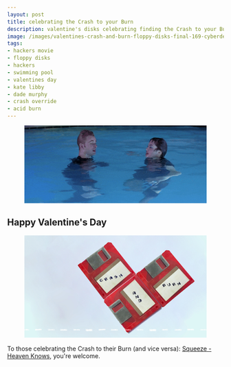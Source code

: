 ```yaml
---
layout: post
title: celebrating the Crash to your Burn
description: valentine's disks celebrating finding the Crash to your Burn.
image: /images/valentines-crash-and-burn-floppy-disks-final-169-cyberdelianyc-site.jpg
tags: 
- hackers movie
- floppy disks
- hackers
- swimming pool
- valentines day
- kate libby
- dade murphy
- crash override
- acid burn
---
```


<figure class="figure mx-auto d-block">
<img class="figure-img img-fluid" loading="lazy" src="/images/hackers-dade-kate-swimming-laughing-crash-and-burn-pool-600x256-cyberdelianyc.gif" alt="GIF of scene from Hackers (1995) film. Dade Murphy and Kate Libby, fully clothed, tread water in a swimming pool. Dade looks off into distance then back at Kate, who looks up to realize something and starts laughing and smiling. Dade smiles in satisfaction.">
</figure>

## Happy Valentine's Day

<figure class="figure">
<img class="figure-img img-fluid" loading="lazy" src="/images/valentines-crash-and-burn-floppy-disks-final-169-cyberdelianyc-site.jpg" alt="Three red 3.5-inch floppy disks sit on a white table arranged to form a heart shape. Their white labels have 8-bit text on them: CRASH AND BURN.">
</figure>

To those celebrating the Crash to their Burn (and vice versa): [Squeeze - Heaven Knows](https://www.youtube.com/watch?v=zK07XpnOjHU), you're welcome.